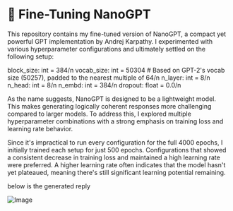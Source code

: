 # 🧠 Fine-Tuning NanoGPT

This repository contains my fine-tuned version of NanoGPT, a compact yet powerful GPT implementation by Andrej Karpathy. I experimented with various hyperparameter configurations and ultimately settled on the following setup:

block_size: int = 384/n
vocab_size: int = 50304  # Based on GPT-2's vocab size (50257), padded to the nearest multiple of 64/n
n_layer: int = 8/n
n_head: int = 8/n
n_embd: int = 384/n
dropout: float = 0.0/n

As the name suggests, NanoGPT is designed to be a lightweight model. This makes generating logically coherent responses more challenging compared to larger models. To address this, I explored multiple hyperparameter combinations with a strong emphasis on training loss and learning rate behavior.

Since it's impractical to run every configuration for the full 4000 epochs, I initially trained each setup for just 500 epochs. Configurations that showed a consistent decrease in training loss and maintained a high learning rate were preferred. A higher learning rate often indicates that the model hasn't yet plateaued, meaning there's still significant learning potential remaining.

below is the generated reply

![Image](https://github.com/user-attachments/assets/1d237bad-e932-47b5-bcaa-14de9086320a)
